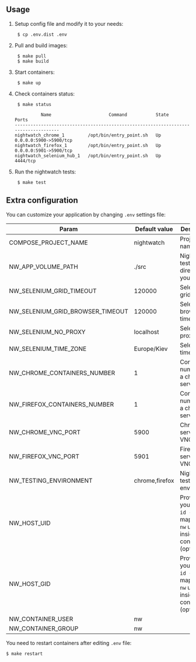 ## Usage

1. Setup config file and modify it to your needs:

        $ cp .env.dist .env

2. Pull and build images:

        $ make pull
        $ make build

2. Start containers:

        $ make up

3. Check containers status:

        $ make status

    ```
              Name                      Command           State           Ports
    ------------------------------------------------------------------------------------
    nightwatch_chrome_1         /opt/bin/entry_point.sh   Up      0.0.0.0:5900->5900/tcp
    nightwatch_firefox_1        /opt/bin/entry_point.sh   Up      0.0.0.0:5901->5900/tcp
    nightwatch_selenium_hub_1   /opt/bin/entry_point.sh   Up      4444/tcp
    ```

3. Run the nightwatch tests:

        $ make test

## Extra configuration

You can customize your application by changing `.env` settings file:

Param | Default value | Description
--- | --- | ---
COMPOSE_PROJECT_NAME | nightwatch | Project name
NW_APP_VOLUME_PATH | ./src | Nightwatch tests directory on your host
NW_SELENIUM_GRID_TIMEOUT | 120000 | Selenium grid timeout
NW_SELENIUM_GRID_BROWSER_TIMEOUT | 120000 | Selenium browser timeout
NW_SELENIUM_NO_PROXY | localhost | Selenium no proxy host
NW_SELENIUM_TIME_ZONE | Europe/Kiev | Selenium timezone
NW_CHROME_CONTAINERS_NUMBER | 1 | Containers number for a chrome service
NW_FIREFOX_CONTAINERS_NUMBER | 1 | Containers number for a chrome service
NW_CHROME_VNC_PORT | 5900 | Chrome service VNC port
NW_FIREFOX_VNC_PORT | 5901 | Firefox service VNC port
NW_TESTING_ENVIRONMENT | chrome,firefox | Nightwatch testing environment
NW_HOST_UID | | Provide your uid (`$ id -u`) to map it with `nw` user inside container (optional)
NW_HOST_GID | | Provide your gid (`$ id -u`) to map it with `nw` user inside container (optional)
NW_CONTAINER_USER | nw
NW_CONTAINER_GROUP | nw

You need to restart containers after editing `.env` file:

    $ make restart
